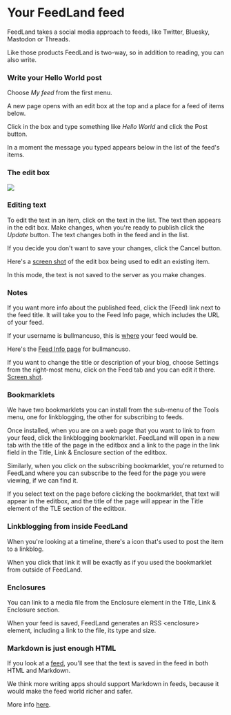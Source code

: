 # Your FeedLand feed   

FeedLand takes a social media approach to feeds, like Twitter, Bluesky, Mastodon or Threads. 

Like those products FeedLand is two-way, so in addition to reading, you can also write. 

### Write your Hello World post

Choose <i>My feed</i> from the first menu.  

A new page opens with an edit box at the top and a place for a feed of items below. 

Click in the box and type something like <i>Hello World</i> and click the Post button.

In a moment the message you typed appears below in the list of the feed's items. 

### The edit box

<img src="https://imgs.scripting.com/2023/08/01/editbox2.png">

### Editing text

To edit the text in an item, click on the text in the list. The text then appears in the edit box. Make changes, when you're ready to publish click the <i>Update</i> button. The text changes both in the feed and in the list. 

If you decide you don't want to save your changes, click the Cancel button. 

Here's a <a href="https://imgs.scripting.com/2022/11/08/editboxbeingusedtoedittext.png">screen shot</a> of the edit box being used to edit an existing item.

In this mode, the text is not saved to the server as you make changes. 

### Notes

If you want more info about the published feed, click the (Feed) link next to the feed title. It will take you to the Feed Info page, which includes the URL of your feed. 

If your username is bullmancuso, this is <a href="http://data.feedland.com/feeds/bullmancuso.xml">where</a> your feed would be. 

Here's the <a href="https://feedland.com/?feedurl=https%3A%2F%2Fdata.feedland.com%2Ffeeds%2Fbullmancuso.xml">Feed Info page</a> for bullmancuso.

If you want to change the title or description of your blog, choose Settings from the right-most menu, click on the Feed tab and you can edit it there. <a href="https://imgs.scripting.com/2022/11/08/settingsdialogscreen.png">Screen shot</a>.

### Bookmarklets

We have two bookmarklets you can install from the sub-menu of the Tools menu, one for linkblogging, the other for subscribing to feeds.

Once installed, when you are on a web page that you want to link to from your feed, click the linkblogging bookmarklet. FeedLand will open in a new tab with the title of the page in the editbox and a link to the page in the link field in the Title, Link & Enclosure section of the editbox. 

Similarly, when you click on the subscribing bookmarklet, you're returned to FeedLand where you can subscribe to the feed for the page you were viewing, if we can find it.

If you select text on the page before clicking the bookmarklet, that text will appear in the editbox, and the title of the page will appear in the Title element of the TLE section of the editbox.

### Linkblogging from inside FeedLand

When you're looking at a timeline, there's a <i class="fa fa-retweet"></i> icon that's used to post the item to a linkblog. 

When you click that link it will be exactly as if you used the bookmarklet from outside of FeedLand.

### Enclosures

You can link to a media file from the Enclosure element in the Title, Link & Enclosure section. 

When your feed is saved, FeedLand generates an RSS &lt;enclosure> element, including a link to the file, its type and size.

### Markdown is just enough HTML

If you look at a <a href="http://data.feedland.com/feeds/davewiner.xml">feed</a>, you'll see that the text is saved in the feed in both HTML and Markdown. 

We think more writing apps should support Markdown in feeds, because it would make the feed world richer and safer. 

More info <a href="http://scripting.com/2022/08/25/210902.html?title=markdownIsJustEnoughHtml">here</a>. 

